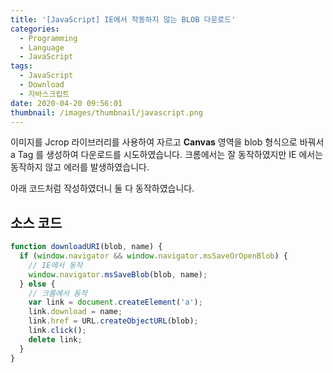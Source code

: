 ```yaml
---
title: '[JavaScript] IE에서 작동하지 않는 BLOB 다운로드'
categories:
  - Programming
  - Language
  - JavaScript
tags:
  - JavaScript
  - Download
  - 자바스크립트
date: 2020-04-20 09:56:01
thumbnail: /images/thumbnail/javascript.png
---
```


이미지를 Jcrop 라이브러리를 사용하여 자르고 **Canvas** 영역을 blob 형식으로 바꿔서 a Tag 를 생성하여 다운로드를 시도하였습니다. 크롬에서는 잘 동작하였지만 IE 에서는 동작하지 않고 에러를 발생하였습니다.

아래 코드처럼 작성하였더니 둘 다 동작하였습니다.

## 소스 코드

```js
function downloadURI(blob, name) {
  if (window.navigator && window.navigator.msSaveOrOpenBlob) {
    // IE에서 동작
    window.navigator.msSaveBlob(blob, name);
  } else {
    // 크롬에서 동작
    var link = document.createElement('a');
    link.download = name;
    link.href = URL.createObjectURL(blob);
    link.click();
    delete link;
  }
}
```
